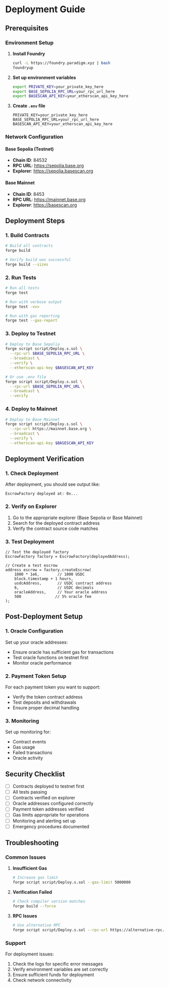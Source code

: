 # Deployment Guide

## Prerequisites

### Environment Setup

1. **Install Foundry**
   ```bash
   curl -L https://foundry.paradigm.xyz | bash
   foundryup
   ```

2. **Set up environment variables**
   ```bash
   export PRIVATE_KEY=your_private_key_here
   export BASE_SEPOLIA_RPC_URL=your_rpc_url_here
   export BASESCAN_API_KEY=your_etherscan_api_key_here
   ```

3. **Create `.env` file**
   ```env
   PRIVATE_KEY=your_private_key_here
   BASE_SEPOLIA_RPC_URL=your_rpc_url_here
   BASESCAN_API_KEY=your_etherscan_api_key_here
   ```

### Network Configuration

#### Base Sepolia (Testnet)
- **Chain ID**: 84532
- **RPC URL**: https://sepolia.base.org
- **Explorer**: https://sepolia.basescan.org

#### Base Mainnet
- **Chain ID**: 8453
- **RPC URL**: https://mainnet.base.org
- **Explorer**: https://basescan.org

## Deployment Steps

### 1. Build Contracts

```bash
# Build all contracts
forge build

# Verify build was successful
forge build --sizes
```

### 2. Run Tests

```bash
# Run all tests
forge test

# Run with verbose output
forge test -vvv

# Run with gas reporting
forge test --gas-report
```

### 3. Deploy to Testnet

```bash
# Deploy to Base Sepolia
forge script script/Deploy.s.sol \
  --rpc-url $BASE_SEPOLIA_RPC_URL \
  --broadcast \
  --verify \
  --etherscan-api-key $BASESCAN_API_KEY

# Or use .env file
forge script script/Deploy.s.sol \
  --rpc-url $BASE_SEPOLIA_RPC_URL \
  --broadcast \
  --verify
```

### 4. Deploy to Mainnet

```bash
# Deploy to Base Mainnet
forge script script/Deploy.s.sol \
  --rpc-url https://mainnet.base.org \
  --broadcast \
  --verify \
  --etherscan-api-key $BASESCAN_API_KEY
```

## Deployment Verification

### 1. Check Deployment

After deployment, you should see output like:
```
EscrowFactory deployed at: 0x...
```

### 2. Verify on Explorer

1. Go to the appropriate explorer (Base Sepolia or Base Mainnet)
2. Search for the deployed contract address
3. Verify the contract source code matches

### 3. Test Deployment

```solidity
// Test the deployed factory
EscrowFactory factory = EscrowFactory(deployedAddress);

// Create a test escrow
address escrow = factory.createEscrow(
    1000 * 1e6,        // 1000 USDC
    block.timestamp + 1 hours,
    usdcAddress,       // USDC contract address
    6,                 // USDC decimals
    oracleAddress,     // Your oracle address
    500               // 5% oracle fee
);
```

## Post-Deployment Setup

### 1. Oracle Configuration

Set up your oracle addresses:
- Ensure oracle has sufficient gas for transactions
- Test oracle functions on testnet first
- Monitor oracle performance

### 2. Payment Token Setup

For each payment token you want to support:
- Verify the token contract address
- Test deposits and withdrawals
- Ensure proper decimal handling

### 3. Monitoring

Set up monitoring for:
- Contract events
- Gas usage
- Failed transactions
- Oracle activity

## Security Checklist

- [ ] Contracts deployed to testnet first
- [ ] All tests passing
- [ ] Contracts verified on explorer
- [ ] Oracle addresses configured correctly
- [ ] Payment token addresses verified
- [ ] Gas limits appropriate for operations
- [ ] Monitoring and alerting set up
- [ ] Emergency procedures documented

## Troubleshooting

### Common Issues

1. **Insufficient Gas**
   ```bash
   # Increase gas limit
   forge script script/Deploy.s.sol --gas-limit 5000000
   ```

2. **Verification Failed**
   ```bash
   # Check compiler version matches
   forge build --force
   ```

3. **RPC Issues**
   ```bash
   # Use alternative RPC
   forge script script/Deploy.s.sol --rpc-url https://alternative-rpc.com
   ```

### Support

For deployment issues:
1. Check the logs for specific error messages
2. Verify environment variables are set correctly
3. Ensure sufficient funds for deployment
4. Check network connectivity
